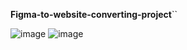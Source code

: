 **Figma-to-website-converting-project**``

![image](https://github.com/user-attachments/assets/e6d5ba41-095b-450c-b2b1-560dc5ac44b2)
![image](https://github.com/user-attachments/assets/023c1f22-4010-413e-814c-71ce0a62c734)
